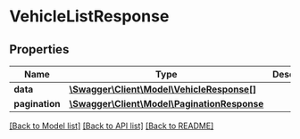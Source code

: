 # VehicleListResponse

## Properties
Name | Type | Description | Notes
------------ | ------------- | ------------- | -------------
**data** | [**\Swagger\Client\Model\VehicleResponse[]**](VehicleResponse.md) |  | [optional] 
**pagination** | [**\Swagger\Client\Model\PaginationResponse**](PaginationResponse.md) |  | [optional] 

[[Back to Model list]](../README.md#documentation-for-models) [[Back to API list]](../README.md#documentation-for-api-endpoints) [[Back to README]](../README.md)


